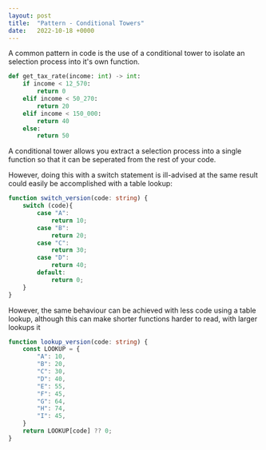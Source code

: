 ```yaml
---
layout: post
title:  "Pattern - Conditional Towers"
date:   2022-10-18 +0000
---
```


A common pattern in code is the use of a conditional tower to isolate an selection process into it's own function.

```python
def get_tax_rate(income: int) -> int:
    if income < 12_570:
        return 0
    elif income < 50_270:
        return 20
    elif income < 150_000:
        return 40
    else:
        return 50
```

A conditional tower allows you extract a selection process into a single function so that it can be seperated from the rest of your code.

However, doing this with a switch statement is ill-advised at the same result could easily be accomplished with a table lookup:

```typescript
function switch_version(code: string) {
    switch (code){
        case "A":
            return 10;
        case "B":
            return 20;
        case "C":
            return 30;
        case "D":
            return 40;
        default:
            return 0;
    }
}
```

However, the same behaviour can be achieved with less code using a table lookup, although this can make shorter functions harder to read, with larger lookups it

```typescript
function lookup_version(code: string) {
    const LOOKUP = {
        "A": 10,
        "B": 20,
        "C": 30,
        "D": 40,
        "E": 55,
        "F": 45,
        "G": 64,
        "H": 74,
        "I": 45,
    }
    return LOOKUP[code] ?? 0;
}
```
